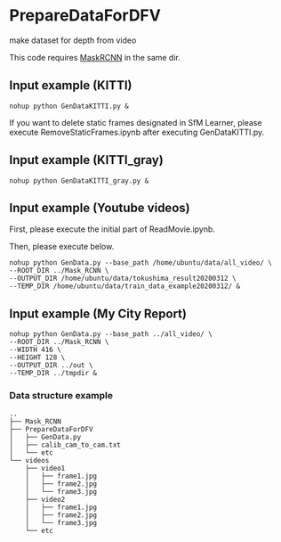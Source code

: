 # PrepareDataForDFV
make dataset for depth from video

This code requires [MaskRCNN](https://github.com/matterport/Mask_RCNN) in the same dir.

## Input example (KITTI)

```script
nohup python GenDataKITTI.py &
```

 If you want to delete static frames designated in SfM Learner, please execute RemoveStaticFrames.ipynb after executing GenDataKITTI.py.
 
 
## Input example (KITTI_gray)

```script
nohup python GenDataKITTI_gray.py &
```

## Input example (Youtube videos)

First, please execute the initial part of ReadMovie.ipynb.

Then, please execute below.

```script
nohup python GenData.py --base_path /home/ubuntu/data/all_video/ \
--ROOT_DIR ../Mask_RCNN \
--OUTPUT_DIR /home/ubuntu/data/tokushima_result20200312 \
--TEMP_DIR /home/ubuntu/data/train_data_example20200312/ &
```



## Input example (My City Report)

```script
nohup python GenData.py --base_path ../all_video/ \
--ROOT_DIR ../Mask_RCNN \
--WIDTH 416 \
--HEIGHT 128 \
--OUTPUT_DIR ../out \
--TEMP_DIR ../tmpdir &
```


### Data structure example

```
..
├── Mask_RCNN
├── PrepareDataForDFV
│   ├── GenData.py
│   ├── calib_cam_to_cam.txt
│   └── etc
└── videos
    ├── video1
    │   ├── frame1.jpg
    │   ├── frame2.jpg
    │   └── frame3.jpg
    ├── video2
    │   ├── frame1.jpg
    │   ├── frame2.jpg
    │   └── frame3.jpg
    └── etc
```
